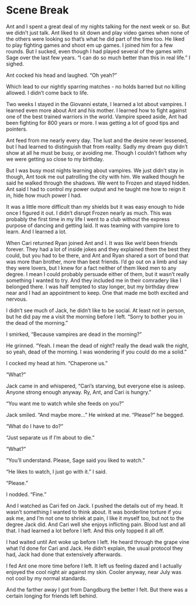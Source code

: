 #  Scene Break

Ant and I spent a great deal of my nights talking for the next week or so. But
we didn’t just talk. Ant liked to sit down and play video games when none of the
others were looking so that’s what he did part of the time too. He liked to play
fighting games and shoot em up games. I joined him for a few rounds. But I
sucked, even though I had played several of the games with Sage over the last
few years. “I can do so much better than this in real life.” I sighed.

Ant cocked his head and laughed. “Oh yeah?”

Which lead to our nightly sparring matches - no holds barred but no killing
allowed. I didn’t come back to life.

Two weeks I stayed in the Giovanni estate, I learned a lot about vampires. I
learned even more about Ant and his mother. I learned how to fight against one
of the best trained warriors in the world. Vampire speed aside, Ant had been
fighting for 800 years or more. I was getting a lot of good tips and pointers.

Ant feed from me nearly every day. The lust and the desire never lessened, but I
had learned to distinguish that from reality. Sadly my dream guy didn’t show at
all he must be busy, or avoiding me. Though I couldn’t fathom why we were
getting so close to my birthday.

But I was busy most nights learning about vampires. We just didn’t stay in
though, Ant took me out patrolling the city with him. We walked though he said
he walked through the shadows. We went to Frozen and stayed hidden. Ant said I
had to control my power output and he taught me how to reign it in, hide how
much power I had.

It was a little more difficult than my shields but it was easy enough to hide
once I figured it out. I didn’t disrupt Frozen nearly as much. This was probably
the first time in my life I went to a club without the express purpose of
dancing and getting laid. It was teaming with vampire lore to learn. And I
learned a lot.

When Cari returned Ryan joined Ant and I. It was like we’d been friends forever.
They had a lot of inside jokes and they explained them the best they could, but
you had to be there, and Ant and Ryan shared a sort of bond that was more than
brother, more than best friends. I’d go out on a limb and say they were lovers,
but I knew for a fact neither of them liked men to any degree. I mean I could
probably persuade either of them, but it wasn’t really something I wanted to
try. And they included me in their comradery like I belonged there. I was half
tempted to stay longer, but my birthday drew near and I had an appointment to
keep. One that made me both excited and nervous.

I didn’t see much of Jack, he didn’t like to be social. At least not in person,
but he did pay me a visit the morning before I left. “Sorry to bother you in the
dead of the morning.”

I smirked, “Because vampires are dead in the morning?”

He grinned. “Yeah. I mean the dead of night? really the dead walk the night, so
yeah, dead of the morning. I was wondering if you could do me a solid.”

I cocked my head at him. “Chaperone us.”

“What?”

Jack came in and whispered, “Cari’s starving, but everyone else is asleep.
Anyone strong enough anyway. Ry, Ant, and Cari is hungry.”

“You want me to watch while she feeds on you?”

Jack smiled. “And maybe more…” He winked at me. “Please?” he begged.

“What do I have to do?”

“Just separate us if I’m about to die.”

“What?”

“You’ll understand. Please, Sage said you liked to watch.”

“He likes to watch, I just go with it.” I said.

“Please.”

I nodded. “Fine.”

And I watched as Cari fed on Jack. I pushed the details out of my head. It
wasn’t something I wanted to think about. It was borderline torture if you ask
me, and I’m not one to shriek at pain, I like it myself too, but not to the
degree Jack did. And Cari well she enjoys inflicting pain. Blood lust and all
that. I had learned a lot before I left. And this only topped it all off.

I had waited until Ant woke up before I left. He heard through the grape vine
what I’d done for Cari and Jack. He didn’t explain, the usual protocol they had,
Jack had done that extensively afterwards.

I fed Ant one more time before I left. It left us feeling dazed and I actually
enjoyed the cool night air against my skin. Cooler anyway, near July was not
cool by my normal standards.

And the farther away I got from Dangdburg the better I felt. But there was a
certain longing for friends left behind.


<!--stackedit_data:
eyJoaXN0b3J5IjpbMTIzNDQ1NzI2Nl19
-->